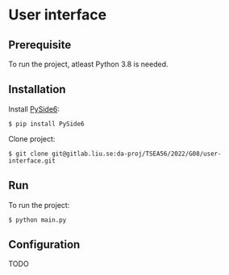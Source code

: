 # User interface

## Prerequisite
To run the project, atleast Python 3.8 is needed.


## Installation
Install [PySide6](https://wiki.qt.io/Qt_for_Python):

```
$ pip install PySide6
```

Clone project:
```
$ git clone git@gitlab.liu.se:da-proj/TSEA56/2022/G08/user-interface.git
```

## Run
To run the project:

```
$ python main.py
```

## Configuration
TODO